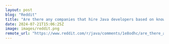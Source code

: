 ```yaml
---
layout: post
blog: "Reddit"
title: "Are there any companies that hire Java developers based on knowledge and experience and not meaningless leetcode questions?"
date: 2024-07-21T15:06:25Z
image: images/reddit.png
remote_url: "https://www.reddit.com/r/java/comments/1e8odhc/are_there_any_companies_that_hire_java_developers/"
---
```

